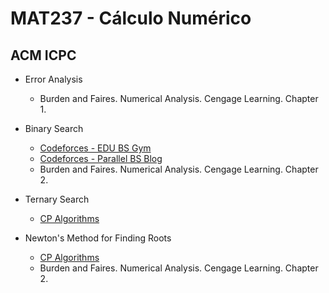 # MAT237 - Cálculo Numérico

## ACM ICPC

- Error Analysis
  - Burden and Faires. Numerical Analysis. Cengage Learning. Chapter 1.

- Binary Search
  - [Codeforces - EDU BS Gym](https://codeforces.com/edu/course/2/lesson/6/standings)
  - [Codeforces - Parallel BS Blog](https://codeforces.com/blog/entry/45578)
  - Burden and Faires. Numerical Analysis. Cengage Learning. Chapter 2.

- Ternary Search
  - [CP Algorithms](https://cp-algorithms.com/num_methods/ternary_search.html)

- Newton's Method for Finding Roots
  - [CP Algorithms](https://cp-algorithms.com/num_methods/roots_newton.html)
  - Burden and Faires. Numerical Analysis. Cengage Learning. Chapter 2.